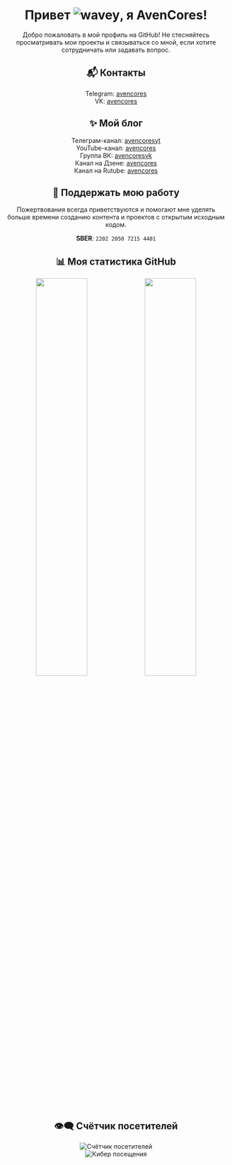 <div align="center">

# Привет ![wavey](https://raw.githubusercontent.com/FragileDeviations/FragileDeviations/main/wavey.gif), я AvenCores!

Добро пожаловать в мой профиль на GitHub! Не стесняйтесь просматривать мои проекты и связываться со мной, если хотите сотрудничать или задавать вопрос.

## 📬 Контакты
Telegram: [avencores](https://t.me/avencores)  
VK: [avencores](https://vk.com/avencores)

## ✨ Мой блог
Телеграм-канал: [avencoresyt](https://t.me/avencoresyt)  
YouTube-канал: [avencores](https://youtube.com/@avencores)  
Группа ВК: [avencoresvk](https://vk.com/avencoresvk)  
Канал на Дзене: [avencores](https://dzen.ru/avencores)  
Канал на Rutube: [avencores](https://rutube.ru/channel/34072414/)

## 💖 Поддержать мою работу
Пожертвования всегда приветствуются и помогают мне уделять больше времени созданию контента и проектов с открытым исходным кодом.

**SBER**: `2202 2050 7215 4401`

## 📊 Моя статистика GitHub

<p align="center">
  <img width="48%" src="https://github-readme-stats.vercel.app/api?username=AvenCores&show_icons=true&theme=github_dark&hide_border=true&include_all_commits=true" />
  <img width="48%" src="https://github-readme-stats.vercel.app/api/top-langs/?username=AvenCores&layout=compact&theme=github_dark&hide_border=true" />
</p>

## 👁️‍🗨️ Счётчик посетителей
<img src="https://komarev.com/ghpvc/?username=AvenCores&label=Посетителей&color=0e75b6&style=flat-square" alt="Счётчик посетителей" />  
<br/>
<img src="https://visitor-badge.laobi.icu/badge?page_id=AvenCores.visitor-badge&left_color=black&right_color=green&left_text=Кибер+посещения" alt="Кибер посещения"/>  

</div>
